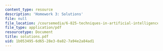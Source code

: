 ```yaml
---
content_type: resource
description: 'Homework 3: Solutions'
file: null
file_location: /coursemedia/6-825-techniques-in-artificial-intelligence-sma-5504-fall-2002/1b0534956d6528e30a827a94e2a84ad1_solutions.pdf
file_type: application/pdf
resourcetype: Document
title: solutions.pdf
uid: 1b053495-6d65-28e3-0a82-7a94e2a84ad1
---
```

